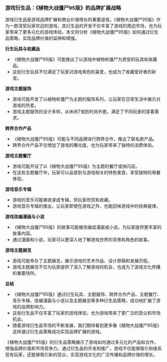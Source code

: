### 游戏衍生品：《植物大战僵尸95版》的品牌扩展战略

游戏衍生品是游戏品牌扩展和商业价值增长的重要途径。《植物大战僵尸95版》作为一款深受玩家欢迎的游戏，其衍生品的开发不仅丰富了游戏的周边市场，也为玩家带来了更多元化的游戏体验。本文将分析《植物大战僵尸95版》如何通过衍生品策略，实现品牌价值的延伸和增强。

**衍生玩具与收藏品**
- 《植物大战僵尸95版》可能推出了以游戏中植物和僵尸为原型的玩具和收藏品。
- 这些衍生玩具不仅满足了玩家对游戏角色的喜爱，也成为了收藏爱好者的新宠。

**游戏主题服饰**
- 游戏可能开发了以植物和僵尸为主题的服饰系列，让玩家在日常生活中展示对游戏的热爱。
- 游戏主题服饰的设计多样，从休闲T恤到时尚外套，满足了不同玩家的穿着需求。

**跨界合作产品**
- 《植物大战僵尸95版》可能与不同品牌进行跨界合作，推出了联名款产品。
- 跨界合作产品不仅增加了游戏的曝光度，也为玩家带来了独特的消费体验。

**游戏主题餐厅**
- 游戏可能开设了以《植物大战僵尸95版》为主题的餐厅或快闪店。
- 在这些主题餐厅中，玩家可以品尝到与游戏相关的特色美食，享受独特的用餐体验。

**游戏音乐专辑**
- 游戏的音乐可能被收录成专辑，供玩家欣赏和收藏。
- 游戏音乐专辑的推出，让玩家即使在游戏之外，也能回味游戏中的经典旋律。

**游戏改编漫画与小说**
- 《植物大战僵尸95版》的故事可能被改编成漫画或小说，为玩家提供更丰富的故事内容。
- 通过漫画和小说，玩家可以更深入地了解游戏世界的背景和角色的故事。

**游戏主题展览**
- 游戏可能举办了主题展览，展示游戏的艺术作品、设计原稿和发展历程。
- 游戏主题展览不仅为玩家提供了深入了解游戏的机会，也成为了游戏文化传播的重要场所。

**总结**
- 《植物大战僵尸95版》通过衍生玩具、主题服饰、跨界合作产品、主题餐厅、音乐专辑、改编漫画与小说以及主题展览等多种衍生品策略，成功地扩展了游戏的品牌影响力。
- 这些衍生品不仅丰富了玩家的游戏体验，也为游戏带来了更广泛的受众和市场机会。
- 随着游戏衍生品市场的不断发展，我们期待看到更多像《植物大战僵尸95版》这样通过衍生品策略成功实现品牌扩展的游戏。

《植物大战僵尸95版》的衍生品策略展示了游戏如何通过多元化的产品和合作，增强品牌价值和市场竞争力。通过衍生品的开发和推广，游戏不仅能够吸引和维系现有玩家，还能够吸引新的受众，实现游戏文化的广泛传播和品牌价值的增长。